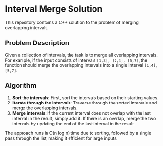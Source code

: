 # Interval Merge Solution

This repository contains a C++ solution to the problem of merging overlapping intervals.

## Problem Description

Given a collection of intervals, the task is to merge all overlapping intervals. For example, if the input consists of intervals `[1,3], [2,4], [5,7]`, the function should merge the overlapping intervals into a single interval `[1,4], [5,7]`.

## Algorithm

1. **Sort the intervals**: First, sort the intervals based on their starting values.
2. **Iterate through the intervals**: Traverse through the sorted intervals and merge the overlapping intervals.
3. **Merge intervals**: If the current interval does not overlap with the last interval in the result, simply add it. If there is an overlap, merge the two intervals by updating the end of the last interval in the result.
   
The approach runs in O(n log n) time due to sorting, followed by a single pass through the list, making it efficient for large inputs.

